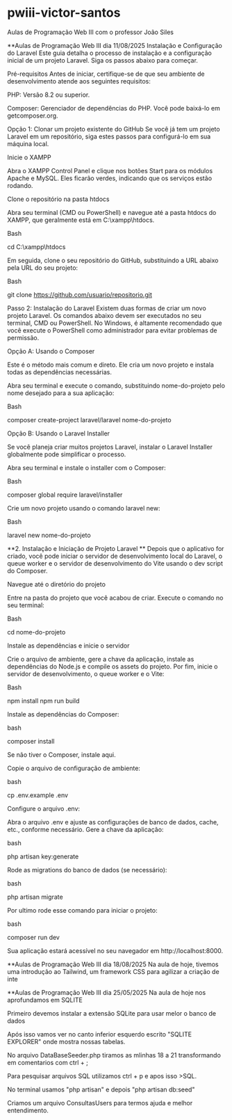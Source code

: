 # pwiii-victor-santos
Aulas de Programação Web III com o professor João Siles

**Aulas de Programação Web III dia 11/08/2025
Instalação e Configuração do Laravel
Este guia detalha o processo de instalação e a configuração inicial de um projeto Laravel. Siga os passos abaixo para começar.

Pré-requisitos
Antes de iniciar, certifique-se de que seu ambiente de desenvolvimento atende aos seguintes requisitos:

PHP: Versão 8.2 ou superior.

Composer: Gerenciador de dependências do PHP. Você pode baixá-lo em getcomposer.org.

Opção 1: Clonar um projeto existente do GitHub
Se você já tem um projeto Laravel em um repositório, siga estes passos para configurá-lo em sua máquina local.

Inicie o XAMPP

Abra o XAMPP Control Panel e clique nos botões Start para os módulos Apache e MySQL. Eles ficarão verdes, indicando que os serviços estão rodando.

Clone o repositório na pasta htdocs

Abra seu terminal (CMD ou PowerShell) e navegue até a pasta htdocs do XAMPP, que geralmente está em C:\xampp\htdocs.

Bash

cd C:\xampp\htdocs

Em seguida, clone o seu repositório do GitHub, substituindo a URL abaixo pela URL do seu projeto:

Bash

git clone https://github.com/usuario/repositorio.git

Passo 2: Instalação do Laravel
Existem duas formas de criar um novo projeto Laravel. Os comandos abaixo devem ser executados no seu terminal, CMD ou PowerShell. No Windows, é altamente recomendado que você execute o PowerShell como administrador para evitar problemas de permissão.

Opção A: Usando o Composer

Este é o método mais comum e direto. Ele cria um novo projeto e instala todas as dependências necessárias.

Abra seu terminal e execute o comando, substituindo nome-do-projeto pelo nome desejado para a sua aplicação:

Bash

composer create-project laravel/laravel nome-do-projeto

Opção B: Usando o Laravel Installer

Se você planeja criar muitos projetos Laravel, instalar o Laravel Installer globalmente pode simplificar o processo.

Abra seu terminal e instale o installer com o Composer:

Bash

composer global require laravel/installer

Crie um novo projeto usando o comando laravel new:

Bash

laravel new nome-do-projeto

**2. Instalação e Iniciação de Projeto Laravel **
Depois que o aplicativo for criado, você pode iniciar o servidor de desenvolvimento local do Laravel, o queue worker e o servidor de desenvolvimento do Vite usando o dev script do Composer.

Navegue até o diretório do projeto

Entre na pasta do projeto que você acabou de criar. Execute o comando no seu terminal:

Bash

cd nome-do-projeto

Instale as dependências e inicie o servidor

Crie o arquivo de ambiente, gere a chave da aplicação, instale as dependências do Node.js e compile os assets do projeto. Por fim, inicie o servidor de desenvolvimento, o queue worker e o Vite:

Bash

npm install 
npm run build
    
Instale as dependências do Composer:

bash

composer install

Se não tiver o Composer, instale aqui.

Copie o arquivo de configuração de ambiente:

bash

cp .env.example .env

Configure o arquivo .env:

Abra o arquivo .env e ajuste as configurações de banco de dados, cache, etc., conforme necessário.
Gere a chave da aplicação:

bash

php artisan key:generate

Rode as migrations do banco de dados (se necessário):

bash

php artisan migrate

Por ultimo rode esse comando para iniciar o projeto:

bash

composer run dev

Sua aplicação estará acessível no seu navegador em http://localhost:8000.

**Aulas de Programação Web III dia 18/08/2025
Na aula de hoje, tivemos uma introdução ao Tailwind, um framework CSS para agilizar a criação de inte


**Aulas de Programação Web III dia 25/05/2025
Na aula de hoje nos aprofundamos em SQLITE

Primeiro devemos instalar a extensão SQLite para usar melor o banco de dados

Após isso vamos ver no canto inferior esquerdo escrito "SQLITE EXPLORER" onde mostra nossas tabelas.

No arquivo DataBaseSeeder.php tiramos as mlinhas 18 a 21 transformando em comentarios com ctrl + ; 

Para pesquisar arquivos SQL utilizamos ctrl + p e apos isso >SQL.

No terminal usamos "php artisan" e depois "php artisan db:seed"

Criamos um arquivo ConsultasUsers para termos ajuda e melhor entendimento.
